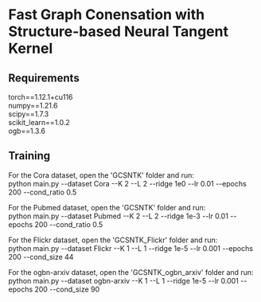 # Fast Graph Conensation with Structure-based Neural Tangent Kernel


## Requirements

torch==1.12.1+cu116 \
numpy==1.21.6  \
scipy==1.7.3 \
scikit_learn==1.0.2 \
ogb==1.3.6 


## Training

For the Cora dataset, open the 'GCSNTK' folder and run:  \
python main.py --dataset Cora --K 2 --L 2 --ridge 1e0 --lr 0.01 --epochs 200 --cond_ratio 0.5

For the Pubmed dataset, open the 'GCSNTK' folder and run:  \
python main.py --dataset Pubmed --K 2 --L 2 --ridge 1e-3 --lr 0.01 --epochs 200 --cond_ratio 0.5

For the Flickr dataset, open the 'GCSNTK_Flickr' folder and run: \
python main.py --dataset Flickr --K 1 --L 1 --ridge 1e-5 --lr 0.001 --epochs 200 --cond_size 44

For the ogbn-arxiv dataset, open the 'GCSNTK_ogbn_arxiv' folder and run: \
python main.py --dataset ogbn-arxiv --K 1 --L 1 --ridge 1e-5 --lr 0.001 --epochs 200 --cond_size 90






